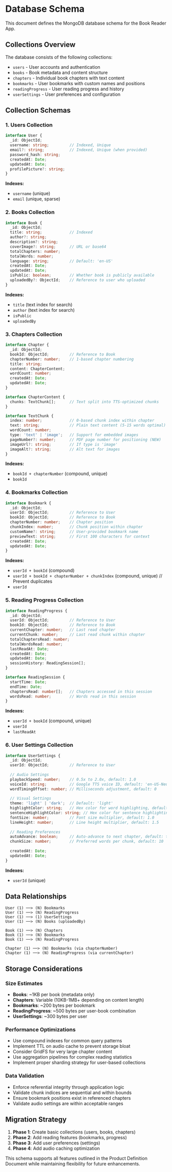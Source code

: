 # Database Schema

This document defines the MongoDB database schema for the Book Reader App.

## Collections Overview

The database consists of the following collections:
- `users` - User accounts and authentication
- `books` - Book metadata and content structure
- `chapters` - Individual book chapters with text content
- `bookmarks` - User bookmarks with custom names and positions
- `readingProgress` - User reading progress and history
- `userSettings` - User preferences and configuration

## Collection Schemas

### 1. Users Collection

```typescript
interface User {
  _id: ObjectId;
  username: string;         // Indexed, Unique
  email?: string;           // Indexed, Unique (when provided)
  password_hash: string;
  createdAt: Date;
  updatedAt: Date;
  profilePicture?: string;
}
```

**Indexes:**
- `username` (unique)
- `email` (unique, sparse)

### 2. Books Collection

```typescript
interface Book {
  _id: ObjectId;
  title: string;            // Indexed
  author?: string;
  description?: string;
  coverImage?: string;      // URL or base64
  totalChapters: number;
  totalWords: number;
  language: string;         // Default: 'en-US'
  createdAt: Date;
  updatedAt: Date;
  isPublic: boolean;        // Whether book is publicly available
  uploadedBy?: ObjectId;    // Reference to user who uploaded
}
```

**Indexes:**
- `title` (text index for search)
- `author` (text index for search)
- `isPublic`
- `uploadedBy`

### 3. Chapters Collection

```typescript
interface Chapter {
  _id: ObjectId;
  bookId: ObjectId;         // Reference to Book
  chapterNumber: number;    // 1-based chapter numbering
  title: string;
  content: ChapterContent;
  wordCount: number;
  createdAt: Date;
  updatedAt: Date;
}

interface ChapterContent {
  chunks: TextChunk[];      // Text split into TTS-optimized chunks
}

interface TextChunk {
  index: number;            // 0-based chunk index within chapter
  text: string;             // Plain text content (5-15 words optimal)
  wordCount: number;
  type: 'text' | 'image';   // Support for embedded images
  pageNumber?: number;      // PDF page number for positioning (NEW)
  imageUrl?: string;        // If type is 'image'
  imageAlt?: string;        // Alt text for images
}
```

**Indexes:**
- `bookId + chapterNumber` (compound, unique)
- `bookId`

### 4. Bookmarks Collection

```typescript
interface Bookmark {
  _id: ObjectId;
  userId: ObjectId;         // Reference to User
  bookId: ObjectId;         // Reference to Book
  chapterNumber: number;    // Chapter position
  chunkIndex: number;       // Chunk position within chapter
  customName?: string;      // User-provided bookmark name
  previewText: string;      // First 100 characters for context
  createdAt: Date;
  updatedAt: Date;
}
```

**Indexes:**
- `userId + bookId` (compound)
- `userId + bookId + chapterNumber + chunkIndex` (compound, unique) // Prevent duplicates
- `userId`

### 5. Reading Progress Collection

```typescript
interface ReadingProgress {
  _id: ObjectId;
  userId: ObjectId;         // Reference to User
  bookId: ObjectId;         // Reference to Book
  currentChapter: number;   // Last read chapter
  currentChunk: number;     // Last read chunk within chapter
  totalChaptersRead: number;
  totalWordsRead: number;
  lastReadAt: Date;
  createdAt: Date;
  updatedAt: Date;
  sessionHistory: ReadingSession[];
}

interface ReadingSession {
  startTime: Date;
  endTime: Date;
  chaptersRead: number[];   // Chapters accessed in this session
  wordsRead: number;        // Words read in this session
}
```

**Indexes:**
- `userId + bookId` (compound, unique)
- `userId`
- `lastReadAt`

### 6. User Settings Collection

```typescript
interface UserSettings {
  _id: ObjectId;
  userId: ObjectId;         // Reference to User
  
  // Audio Settings
  playbackSpeed: number;    // 0.5x to 2.0x, default: 1.0
  voiceId: string;          // Google TTS voice ID, default: 'en-US-Neural2-A'
  wordTimingOffset: number; // Milliseconds adjustment, default: 0
  
  // Visual Settings
  theme: 'light' | 'dark';  // Default: 'light'
  highlightColor: string;   // Hex color for word highlighting, default: '#ffeb3b'
  sentenceHighlightColor: string; // Hex color for sentence highlighting, default: '#e3f2fd'
  fontSize: number;         // Font size multiplier, default: 1.0
  lineHeight: number;       // Line height multiplier, default: 1.5
  
  // Reading Preferences
  autoAdvance: boolean;     // Auto-advance to next chapter, default: true
  chunkSize: number;        // Preferred words per chunk, default: 10
  
  createdAt: Date;
  updatedAt: Date;
}
```

**Indexes:**
- `userId` (unique)

## Data Relationships

```
User (1) ──> (N) Bookmarks
User (1) ──> (N) ReadingProgress  
User (1) ──> (1) UserSettings
User (1) ──> (N) Books (uploadedBy)

Book (1) ──> (N) Chapters
Book (1) ──> (N) Bookmarks
Book (1) ──> (N) ReadingProgress

Chapter (1) ──> (N) Bookmarks (via chapterNumber)
Chapter (1) ──> (N) ReadingProgress (via currentChapter)
```

## Storage Considerations

### Size Estimates
- **Books**: ~1KB per book (metadata only)
- **Chapters**: Variable (10KB-1MB+ depending on content length)
- **Bookmarks**: ~200 bytes per bookmark
- **ReadingProgress**: ~500 bytes per user-book combination
- **UserSettings**: ~300 bytes per user

### Performance Optimizations
- Use compound indexes for common query patterns
- Implement TTL on audio cache to prevent storage bloat
- Consider GridFS for very large chapter content
- Use aggregation pipelines for complex reading statistics
- Implement proper sharding strategy for user-based collections

### Data Validation
- Enforce referential integrity through application logic
- Validate chunk indices are sequential and within bounds
- Ensure bookmark positions exist in referenced chapters
- Validate audio settings are within acceptable ranges

## Migration Strategy

1. **Phase 1**: Create basic collections (users, books, chapters)
2. **Phase 2**: Add reading features (bookmarks, progress)
3. **Phase 3**: Add user preferences (settings)
4. **Phase 4**: Add audio caching optimization

This schema supports all features outlined in the Product Definition Document while maintaining flexibility for future enhancements. 